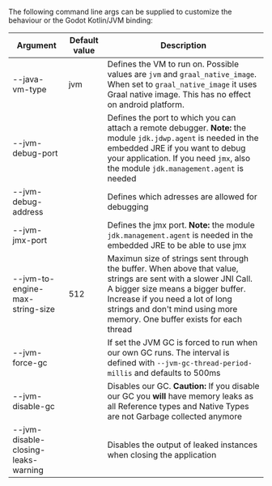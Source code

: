 The following command line args can be supplied to customize the behaviour or the Godot Kotlin/JVM binding:

| Argument | Default value | Description |
| --- | --- | ---|
| --java-vm-type | jvm | Defines the VM to run on. Possible values are `jvm` and `graal_native_image`. When set to `graal_native_image` it uses Graal native image. This has no effect on android platform. |
| --jvm-debug-port | | Defines the port to which you can attach a remote debugger. **Note:** the module `jdk.jdwp.agent` is needed in the embedded JRE if you want to debug your application. If you need `jmx`, also the module `jdk.management.agent` is needed |
| --jvm-debug-address | | Defines which adresses are allowed for debugging |
| --jvm-jmx-port | | Defines the jmx port. **Note:** the module `jdk.management.agent` is needed in the embedded JRE to be able to use jmx |
| --jvm-to-engine-max-string-size | 512 | Maximun size of strings sent through the buffer. When above that value, strings are sent with a slower JNI Call. A bigger size means a bigger buffer. Increase if you need a lot of long strings and don't mind using more memory. One buffer exists for each thread |
| --jvm-force-gc | | If set the JVM GC is forced to run when our own GC runs. The interval is defined with `--jvm-gc-thread-period-millis` and defaults to 500ms |
| --jvm-disable-gc | | Disables our GC. **Caution:** If you disable our GC you **will** have memory leaks as all Reference types and Native Types are not Garbage collected anymore |
| --jvm-disable-closing-leaks-warning | | Disables the output of leaked instances when closing the application |
